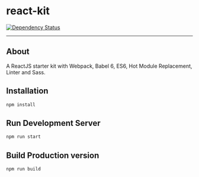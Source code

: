 # react-kit

[![Dependency Status](https://david-dm.org/jpescada/react-kit)](https://david-dm.org/jpescada/react-kit.svg)

---

## About
A ReactJS starter kit with Webpack, Babel 6, ES6, Hot Module Replacement, Linter and Sass.

## Installation
```bash
npm install
```

## Run Development Server
```bash
npm run start
```

## Build Production version
```bash
npm run build
```